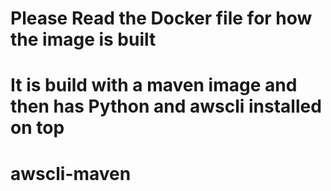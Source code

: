 # Please Read the Docker file for how the image is built
# It is build with a maven image and then has Python and awscli installed on top
# awscli-maven
